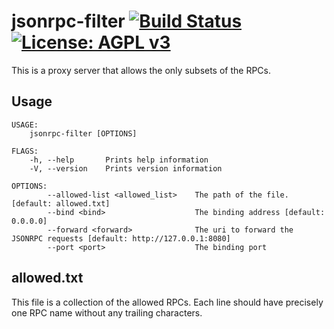 # jsonrpc-filter [![Build Status](https://travis-ci.com/CodeChain-io/jsonrpc-filter.svg?branch=master)](https://travis-ci.com/CodeChain-io/jsonrpc-filter) [![License: AGPL v3](https://img.shields.io/badge/License-AGPL%20v3-blue.svg)](https://www.gnu.org/licenses/agpl-3.0)
This is a proxy server that allows the only subsets of the RPCs.

## Usage
```
USAGE:
    jsonrpc-filter [OPTIONS]

FLAGS:
    -h, --help       Prints help information
    -V, --version    Prints version information

OPTIONS:
        --allowed-list <allowed_list>    The path of the file. [default: allowed.txt]
        --bind <bind>                    The binding address [default: 0.0.0.0]
        --forward <forward>              The uri to forward the JSONRPC requests [default: http://127.0.0.1:8080]
        --port <port>                    The binding port
```

## allowed.txt
This file is a collection of the allowed RPCs.
Each line should have precisely one RPC name without any trailing characters.
